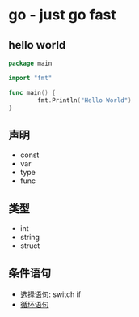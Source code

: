 # go - just go fast


## hello world


```go
package main

import "fmt"

func main() {
		fmt.Println("Hello World")
}
```



## 声明

- const
- var
- type
- func

## 类型

- int
- string
- struct



## 条件语句

- [选择语句](./select-statement.md): switch if
- [ 循环语句](loop-statement.md)
